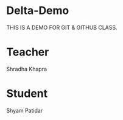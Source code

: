 # Delta-Demo
THIS IS A DEMO FOR GIT &amp; GITHUB CLASS.


# Teacher
Shradha Khapra

# Student
Shyam Patidar